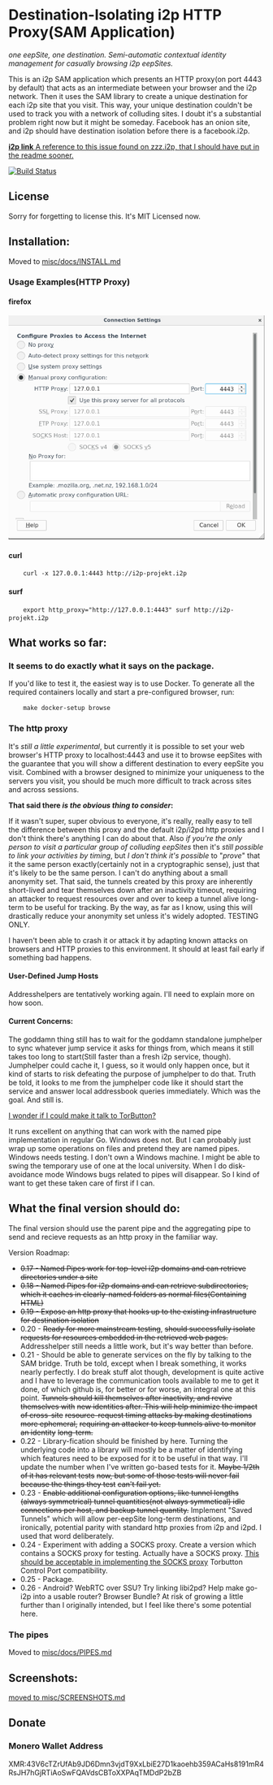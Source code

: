 Destination-Isolating i2p HTTP Proxy(SAM Application)
=====================================================

*one eepSite, one destination. Semi-automatic contextual identity management*
*for casually browsing i2p eepSites.*

This is an i2p SAM application which presents an HTTP proxy(on port 4443 by
default) that acts as an intermediate between your browser and the i2p network.
Then it uses the SAM library to create a unique destination for each i2p site
that you visit. This way, your unique destination couldn't be used to track you
with a network of colluding sites. I doubt it's a substantial problem right now
but it might be someday. Facebook has an onion site, and i2p should have
destination isolation before there is a facebook.i2p.

[**i2p link** A reference to this issue found on zzz.i2p, that I should have put in the readme sooner.](http://zzz.i2p/topics/217)

[![Build Status](https://travis-ci.org/eyedeekay/si-i2p-plugin.svg?branch=master)](https://travis-ci.org/eyedeekay/si-i2p-plugin)

License
-------

Sorry for forgetting to license this. It's MIT Licensed now.

Installation:
-------------

Moved to [misc/docs/INSTALL.md](misc/docs/INSTALL.md)

### Usage Examples(HTTP Proxy)

#### firefox

![Firefox Configuration](misc/firefox.png)

#### curl

        curl -x 127.0.0.1:4443 http://i2p-projekt.i2p

#### surf

        export http_proxy="http://127.0.0.1:4443" surf http://i2p-projekt.i2p

What works so far:
------------------

### It seems to do exactly what it says on the package.

If you'd like to test it, the easiest way is to use Docker. To generate all
the required containers locally and start a pre-configured browser, run:

        make docker-setup browse

### The http proxy

It's *still a little experimental*, but currently it is possible to set
your web browser's HTTP proxy to localhost:4443 and use it to browse eepSites
with the guarantee that you will show a different destination to every eepSite
you visit. Combined with a browser designed to minimize your uniqueness to the
servers you visit, you should be much more difficult to track across sites and
across sessions.

**That said there *is the obvious thing to consider*:**

If it wasn't super, super obvious to everyone, it's really, really easy to tell
the difference between this proxy and the default i2p/i2pd http proxies and I
don't think there's anything I can do about that. Also *if you're the only*
*person to visit a particular group of colluding eepSites* then it's *still*
*possible to link your activities by timing*, but *I don't think it's possible*
to "*prove*" that it the same person exactly(certainly not in a cryptographic
sense), just that it's likely to be the same person. I can't do anything about
a small anonymity set. That said, the tunnels created by this proxy are
inherently short-lived and tear themselves down after an inactivity timeout,
requiring an attacker to request resources over and over to keep a tunnel alive
long-term to be useful for tracking. By the way, as far as I know, using this
will drastically reduce your anonymity set unless it's widely adopted. TESTING
ONLY.

I haven't been able to crash it or attack it by adapting known attacks on
browsers and HTTP proxies to this environment. It should at least fail early if
something bad happens.

#### User-Defined Jump Hosts

Addresshelpers are tentatively working again. I'll need to explain more on how
soon.

#### Current Concerns:

The goddamn thing still has to wait for the goddamn standalone jumphelper to
sync whatever jump service it asks for things from, which means it still takes
too long to start(Still faster than a fresh i2p service, though). Jumphelper
could cache it, I guess, so it would only happen once, but it kind of starts to
risk defeating the purpose of jumphelper to do that. Truth be told, it looks to
me from the jumphelper code like it should start the service and answer local
addressbook queries immediately. Which was the goal. And still is.

[I wonder if I could make it talk to TorButton?](https://www.torproject.org/docs/torbutton/en/design/index.html.en)

It runs excellent on anything that can work with the named pipe implementation
in regular Go. Windows does not. But I can probably just wrap up some operations
on files and pretend they are named pipes. Windows needs testing. I don't own
a Windows machine. I might be able to swing the temporary use of one at the
local university. When I do disk-avoidance mode Windows bugs related to pipes
will disappear. So I kind of want to get these taken care of first if I can.

What the final version should do:
---------------------------------

The final version should use the parent pipe and the aggregating pipe to send
and recieve requests as an http proxy in the familiar way.

Version Roadmap:

  * ~~0.17 - Named Pipes work for top-level i2p domains and can retrieve~~
   ~~directories under a site~~
  * ~~0.18 - Named Pipes for i2p domains and can retrieve subdirectories,~~
   ~~which it caches in clearly-named folders as normal files(Containing HTML)~~
  * ~~0.19 - Expose an http proxy that hooks up to the existing infrastructure~~
   ~~for destination isolation~~
  * 0.20 - ~~Ready for more mainstream testing~~, ~~should successfully isolate~~
   ~~requests for resources embedded in the retrieved web pages.~~ Addresshelper
   still needs a little work, but it's way better than before.
  * 0.21 - Should be able to generate services on the fly by talking to the SAM
  bridge. Truth be told, except when I break something, it works nearly
  perfectly. I do break stuff alot though, development is quite active and I
  have to leverage the communication tools available to me to get it done, of
  which github is, for better or for worse, an integral one at this point.
  ~~Tunnels should kill themselves after inactivity, and revive themselves with~~
  ~~new identities after. This will help minimize the impact of cross-site~~
  ~~resource-request timing attacks by making destinations more ephemeral,~~
  ~~requiring an attacker to keep tunnels alive to monitor an identity~~
  ~~long-term.~~
  * 0.22 - Library-fication should be finished by here. Turning the underlying
  code into a library will mostly be a matter of identifying which features need
  to be exposed for it to be useful in that way. I'll update the number when
  I've written go-based tests for it. ~~Maybe 1/2th of it has relevant tests~~
  ~~now, but some of those tests will never fail because the things they test~~
  ~~can't fail yet.~~
  * 0.23 - ~~Enable additional configuration options, like tunnel lengths~~
  ~~(always symmetrical) tunnel quantities(not always symmetical) idle~~
  ~~connections per host, and backup tunnel quantity.~~ Implement "Saved
  Tunnels" which will allow per-eepSite long-term destinations, and ironically,
  potential parity with standard http proxies from i2p and i2pd. I used that
  word deliberately.
  * 0.24 - Experiment with adding a SOCKS proxy. Create a version which contains
  a SOCKS proxy for testing. Actually have a SOCKS proxy. [This should be acceptable in implementing the SOCKS proxy](https://github.com/armon/go-socks5)
  Torbutton Control Port compatibility.
  * 0.25 - Package.
  * 0.26 - Android? WebRTC over SSU? Try linking libi2pd? Help make go-i2p into
  a usable router? Browser Bundle? At risk of growing a little further than I
  originally intended, but I feel like there's some potential here.

### The pipes

Moved to [misc/docs/PIPES.md](misc/docs/PIPES.md)

Screenshots:
------------

[moved to misc/SCREENSHOTS.md](misc/SCREENSHOTS.md)

Donate
------

### Monero Wallet Address

  XMR:43V6cTZrUfAb9JD6Dmn3vjdT9XxLbiE27D1kaoehb359ACaHs8191mR4RsJH7hGjRTiAoSwFQAVdsCBToXXPAqTMDdP2bZB
